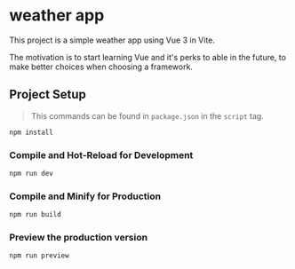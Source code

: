 # weather app

This project is a simple weather app using Vue 3 in Vite.

The motivation is to start learning Vue and it's perks to able in the future, to make better choices when choosing a framework.

## Project Setup
>This commands can be found in `package.json` in the `script` tag.

```sh
npm install
```

### Compile and Hot-Reload for Development

```sh
npm run dev
```

### Compile and Minify for Production

```sh
npm run build
```
### Preview the production version

```sh
npm run preview
```